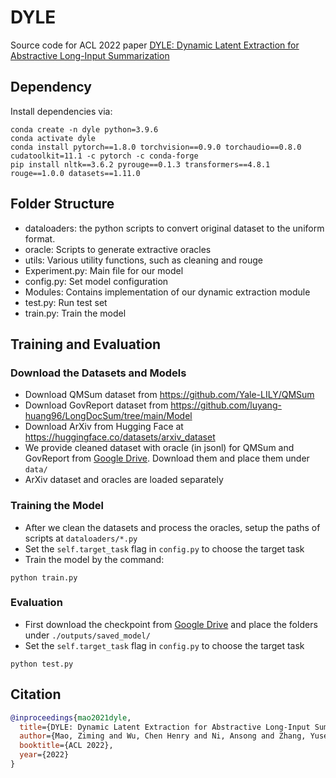# DYLE

Source code for ACL 2022 paper [DYLE: Dynamic Latent Extraction for Abstractive Long-Input Summarization](https://arxiv.org/pdf/2110.08168.pdf)

## Dependency

Install dependencies via:
```
conda create -n dyle python=3.9.6
conda activate dyle
conda install pytorch==1.8.0 torchvision==0.9.0 torchaudio==0.8.0 cudatoolkit=11.1 -c pytorch -c conda-forge
pip install nltk==3.6.2 pyrouge==0.1.3 transformers==4.8.1 rouge==1.0.0 datasets==1.11.0
```

## Folder Structure
- dataloaders: the python scripts to convert original dataset to the uniform format.
- oracle: Scripts to generate extractive oracles
- utils: Various utility functions, such as cleaning and rouge
- Experiment.py: Main file for our model
- config.py: Set model configuration
- Modules: Contains implementation of our dynamic extraction module
- test.py: Run test set
- train.py: Train the model

## Training and Evaluation

### Download the Datasets and Models
- Download QMSum dataset from https://github.com/Yale-LILY/QMSum
- Download GovReport dataset from https://github.com/luyang-huang96/LongDocSum/tree/main/Model
- Download ArXiv from Hugging Face at https://huggingface.co/datasets/arxiv_dataset
- We provide cleaned dataset with oracle (in jsonl) for QMSum and GovReport from [Google Drive](https://drive.google.com/drive/folders/1xWP65_D3jmo2147xAYlfHJGAzXpFSdxR?usp=sharing). Download them and place them under `data/`
- ArXiv dataset and oracles are loaded separately

### Training the Model
- After we clean the datasets and process the oracles, setup the paths of scripts at `dataloaders/*.py`
- Set the `self.target_task` flag in `config.py` to choose the target task
- Train the model by the command: 

```
python train.py
```

### Evaluation
- First download the checkpoint from [Google Drive](https://drive.google.com/drive/folders/1xSYhOB-z9dwKz684yaer3wdXj4ajQnsv?usp=sharing) and place the folders under `./outputs/saved_model/`
- Set the `self.target_task` flag in `config.py` to choose the target task
```
python test.py
```

## Citation
```bibtex
@inproceedings{mao2021dyle,
  title={DYLE: Dynamic Latent Extraction for Abstractive Long-Input Summarization},
  author={Mao, Ziming and Wu, Chen Henry and Ni, Ansong and Zhang, Yusen and Zhang, Rui and Yu, Tao and Deb, Budhaditya and Zhu, Chenguang and Awadallah, Ahmed H and Radev, Dragomir},
  booktitle={ACL 2022},
  year={2022}
}
``` 
